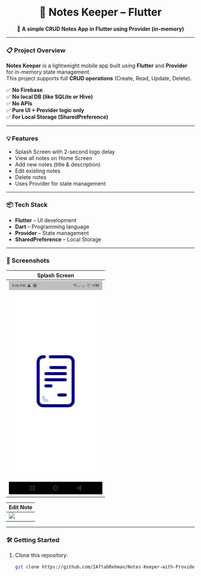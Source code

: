 <h1 align="center">📝 Notes Keeper – Flutter</h1>

<p align="center">
  🚀 <strong>A simple CRUD Notes App in Flutter using Provider (in-memory)</strong>
</p>

---

### 📋 Project Overview

**Notes Keeper** is a lightweight mobile app built using **Flutter** and **Provider** for in-memory state management.  
This project supports full **CRUD operations** (Create, Read, Update, Delete).

✅ **No Firebase**  
✅ **No local DB (like SQLite or Hive)**  
✅ **No APIs**  
✅ **Pure UI + Provider logic only**  
✅ **For Local Storage (SharedPreference)**

---

### 💡 Features

- Splash Screen with 2-second logo delay
- View all notes on Home Screen
- Add new notes (title & description)
- Edit existing notes
- Delete notes
- Uses Provider for state management

---

### 📦 Tech Stack

- **Flutter** – UI development
- **Dart** – Programming language
- **Provider** – State management
- **SharedPreference** – Local Storage

---

### 📱 Screenshots

| Splash Screen                                               |
|-------------------------------------------------------------|
| <img src="assets/screenShots/splashScreen.png" width="250"> |

| Edit Note |
|-----------|
| <img src="assets/screenshots/edit_note.png" width="250"> |

---

### 🛠️ Getting Started

1. Clone this repository:
   ```bash
   git clone https://github.com/IAftabRehman/Notes-Keeper-with-Provider-Only.git

